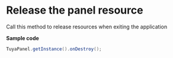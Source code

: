 # Release the panel resource

Call this method to release resources when exiting the application

**Sample code**

``` java
TuyaPanel.getInstance().onDestroy();
```
